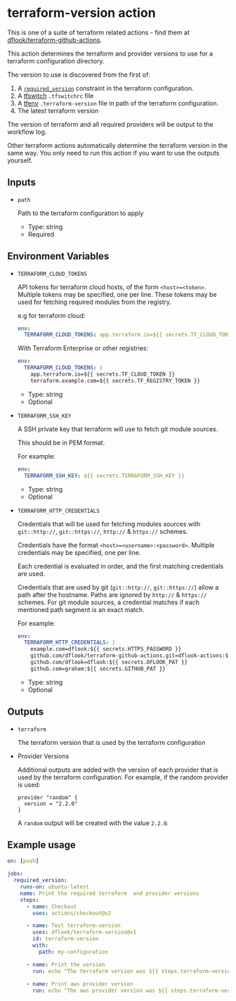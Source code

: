 # terraform-version action

This is one of a suite of terraform related actions - find them at [dflook/terraform-github-actions](https://github.com/dflook/terraform-github-actions).

This action determines the terraform and provider versions to use for a terraform configuration directory.

The version to use is discovered from the first of:
1. A [`required_version`](https://www.terraform.io/docs/configuration/terraform.html#specifying-a-required-terraform-version)
   constraint in the terraform configuration.
2. A [tfswitch](https://warrensbox.github.io/terraform-switcher/) `.tfswitchrc` file
3. A [tfenv](https://github.com/tfutils/tfenv) `.terraform-version` file in path of the terraform
   configuration.
4. The latest terraform version

The version of terraform and all required providers will be output to the workflow log.

Other terraform actions automatically determine the terraform version
in the same way. You only need to run this action if you want to use the
outputs yourself.

## Inputs

* `path`

  Path to the terraform configuration to apply

  - Type: string
  - Required

## Environment Variables

* `TERRAFORM_CLOUD_TOKENS`

  API tokens for terraform cloud hosts, of the form `<host>=<token>`. Multiple tokens may be specified, one per line.
  These tokens may be used for fetching required modules from the registry.

  e.g for terraform cloud:
  ```yaml
  env:
    TERRAFORM_CLOUD_TOKENS: app.terraform.io=${{ secrets.TF_CLOUD_TOKEN }}
  ```

  With Terraform Enterprise or other registries:
  ```yaml
  env:
    TERRAFORM_CLOUD_TOKENS: |
      app.terraform.io=${{ secrets.TF_CLOUD_TOKEN }}
      terraform.example.com=${{ secrets.TF_REGISTRY_TOKEN }}
  ```

  - Type: string
  - Optional

* `TERRAFORM_SSH_KEY`

  A SSH private key that terraform will use to fetch git module sources.

  This should be in PEM format.

  For example:
  ```yaml
  env:
    TERRAFORM_SSH_KEY: ${{ secrets.TERRAFORM_SSH_KEY }}
  ```

  - Type: string
  - Optional

* `TERRAFORM_HTTP_CREDENTIALS`

  Credentials that will be used for fetching modules sources with `git::http://`, `git::https://`, `http://` & `https://` schemes.

  Credentials have the format `<host>=<username>:<password>`. Multiple credentials may be specified, one per line.

  Each credential is evaluated in order, and the first matching credentials are used. 

  Credentials that are used by git (`git::http://`, `git::https://`) allow a path after the hostname.
  Paths are ignored by `http://` & `https://` schemes.
  For git module sources, a credential matches if each mentioned path segment is an exact match.

  For example:
  ```yaml
  env:
    TERRAFORM_HTTP_CREDENTIALS: |
      example.com=dflook:${{ secrets.HTTPS_PASSWORD }}
      github.com/dflook/terraform-github-actions.git=dflook-actions:${{ secrets.ACTIONS_PAT }}
      github.com/dflook=dflook:${{ secrets.DFLOOK_PAT }}
      github.com=graham:${{ secrets.GITHUB_PAT }}  
  ```

  - Type: string
  - Optional

## Outputs

* `terraform`

  The terraform version that is used by the terraform configuration

* Provider Versions

  Additional outputs are added with the version of each provider that
  is used by the terraform configuration. For example, if the random
  provider is used:

  ```hcl
  provider "random" {
    version = "2.2.0"
  }
  ```

  A `random` output will be created with the value `2.2.0`.

## Example usage

```yaml
on: [push]

jobs:
  required_version:
    runs-on: ubuntu-latest
    name: Print the required terraform  and provider versions
    steps:
      - name: Checkout
        uses: actions/checkout@v2

      - name: Test terraform-version
        uses: dflook/terraform-version@v1
        id: terraform-version
        with:
          path: my-configuration

      - name: Print the version
        run: echo "The terraform version was ${{ steps.terraform-version.outputs.terraform }}"
        
      - name: Print aws provider version
        run: echo "The aws provider version was ${{ steps.terraform-version.outputs.aws }}"        
```
